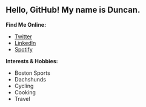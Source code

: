 ## Hello, GitHub! My name is Duncan.

**Find Me Online:**

* [Twitter](https://twitter.com/duncancfraser)
* [LinkedIn](www.linkedin.com/in/duncancfraser/)
* [Spotify](http://open.spotify.com/user/duncancfraser)

**Interests & Hobbies:**

* Boston Sports
* Dachshunds 
* Cycling
* Cooking
* Travel
